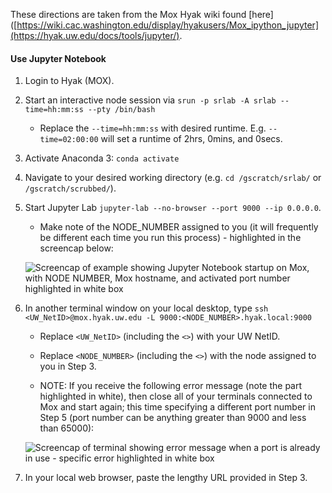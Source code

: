 These directions are taken from the Mox Hyak wiki found [here]([https://wiki.cac.washington.edu/display/hyakusers/Mox_ipython_jupyter](https://hyak.uw.edu/docs/tools/jupyter/).

#### Use Jupyter Notebook

1. Login to Hyak (MOX).

2. Start an interactive node session via `srun -p srlab -A srlab --time=hh:mm:ss --pty /bin/bash`

    - Replace the `--time=hh:mm:ss` with desired runtime. E.g. `--time=02:00:00` will set a runtime of 2hrs, 0mins, and 0secs.

3. Activate Anaconda 3: `conda activate`

4. Navigate to your desired working directory (e.g. `cd /gscratch/srlab/` or `/gscratch/scrubbed/`).

5. Start Jupyter Lab `jupyter-lab --no-browser --port 9000 --ip 0.0.0.0`.

    - Make note of the NODE_NUMBER assigned to you (it will frequently be different each time you run this process) - highlighted in the screencap below:

    ![Screencap of example showing Jupyter Notebook startup on Mox, with NODE NUMBER, Mox hostname, and activated port number highlighted in white box](https://github.com/RobertsLab/resources/blob/master/img/mox-jupyter_lab-node_and_port.png?raw=true)

6. In another terminal window on your local desktop, type `ssh <UW_NetID>@mox.hyak.uw.edu -L 9000:<NODE_NUMBER>.hyak.local:9000`

    - Replace `<UW_NetID>` (including the `<>`) with your UW NetID.

    - Replace `<NODE_NUMBER>` (including the `<>`) with the node assigned to you in Step 3.

    - NOTE: If you receive the following error message (note the part highlighted in white), then close all of your terminals connected to Mox and start again; this time specifying a different port number in Step 5 (port number can be anything greater than 9000 and less than 65000):

    ![Screencap of terminal showing error message when a port is already in use - specific error highlighted in white box](https://github.com/RobertsLab/resources/blob/master/img/mox-jupyter_lab-port_already_in_use.png?raw=true)

7. In your local web browser, paste the lengthy URL provided in Step 3.

